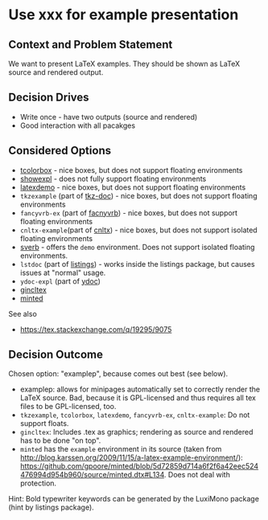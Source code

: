 # Use xxx for example presentation

## Context and Problem Statement

We want to present LaTeX examples.
They should be shown as LaTeX source and rendered output.

## Decision Drives

* Write once - have two outputs (source and rendered)
* Good interaction with all pacakges

## Considered Options

* [tcolorbox](https://www.ctan.org/pkg/tcolorbox) - nice boxes, but does not support floating environments
* [showexpl](https://ctan.org/pkg/showexpl) - does not fully support floating environments
* [latexdemo](https://ctan.org/pkg/latexdemo) - nice boxes, but does not support floating environments
* `tkzexample` (part of [tkz-doc](https://ctan.org/pkg/tkz-doc)) - nice boxes, but does not support floating environments
* `fancyvrb-ex` (part of [facnyvrb](https://ctan.org/pkg/fancyvrb)) - nice boxes, but does not support floating environments
* `cnltx-example`(part of [cnltx](https://www.ctan.org/pkg/cnltx)) - nice boxes, but does not support isolated floating environments
* [sverb](https://www.ctan.org/pkg/sverb) - offers the `demo` environment. Does not support isolated floating environments.
* `lstdoc` (part of [listings](https://www.ctan.org/pkg/listings)) - works inside the listings package, but causes issues at "normal" usage.
* `ydoc-expl` (part of [ydoc](https://www.ctan.org/pkg/ydoc))
* [gincltex](https://ctan.org/pkg/gincltex)
* [minted](https://ctan.org/pkg/minted)

See also

* <https://tex.stackexchange.com/q/19295/9075>

## Decision Outcome

Chosen option: "examplep", because comes out best (see below).

* examplep: allows for minipages automatically set to correctly render the LaTeX source. Bad, because it is GPL-licensed and thus requires all tex files to be GPL-licensed, too.
* `tkzexample`, `tcolorbox`, `latexdemo`, `fancyvrb-ex`, `cnltx-example`: Do not support floats.
* `gincltex`: Includes .tex as graphics; rendering as source and rendered has to be done "on top".
* `minted` has the `example` environment in its source (taken from <http://blog.karssen.org/2009/11/15/a-latex-example-environment/>): https://github.com/gpoore/minted/blob/5d72859d714a6f2f6a42eec524476994d954b960/source/minted.dtx#L134.
  Does not deal with protection.

Hint: Bold typewriter keywords can be generated by the LuxiMono package (hint by listings package).
